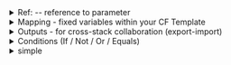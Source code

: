 <details>
<summary>Ref: -- reference to parameter</summary>
<br> 
  Ref: -- reference to parameter
  Fn:Ref  / !Ref = the same
  
  ```
  VPC:
    Type: AWS::EC2::VPC
    Properties:
      CidrBlock: !Ref VpcCIDR
      EnableDnsSupport: true
      EnableDnsHostnames: true
      Tags:
        - Key: Name
          Value: !Ref EnvironmentName

  PublicSubnet1:
    Type: AWS::EC2::Subnet
    Properties:
      VpcId: !Ref VPC
      AvailabilityZone: !Select [ 0, !GetAZs '' ]
      CidrBlock: !Ref PublicSubnet1CIDR
      MapPublicIpOnLaunch: true
      Tags:
        - Key: Name
          Value: !Sub ${EnvironmentName} Public Subnet (AZ1)
```
</details>

<details>
<summary>Mapping  - fixed variables within your CF Template</summary>
 
```
   RegionMap:
     us-east-1:
       "32" : "ami-234452"
       "64" : "ami-34j542"
     us-west-1:
       "32" : "ami-werw235"
       "64" : "ami-wqewr23"
```
!FindInMap [MapName, TopLevelKey, SecondLevelKey]

```
Resources:
  myEC2Instance:
    Type: "AWS::EC2::Instance"
    Proeperties:
      ImageId: !FindInMap [RegionMap, !Ref "AWS::Region", 32]
      InstanceType: t2.micro
```
</details>


<details>
<summary>Outputs - for cross-stack collaboration (export-import)</summary>

```
Outputs:                            
  VPCID:
    Description: the ID of this VPC
    Value: !Ref MyVPC
    Export:                                      -- export from one template
      Name: ExportedVPCID

Resources:
  MySubnet:
    Type: AWS::EC2::Subnet
    Properties:
      AvailabilityZone: eu-north-1a
      CidrBlock: 10.32.0.0/24
      VpcId: !ImportValue ExportedVPCID         -- import in another template
```
</details>


<details>
<summary>Conditions (If / Not / Or / Equals)</summary>

```
Conditions:
  CreateProdResources: !Equals [ !Ref EnvType, prod ]
```

  - !And
  - !Equals
  - !If
  - !Not
  - !Or
</details>

<details>
<summary>simple</summary>
<br> count = 4
</details>

      
